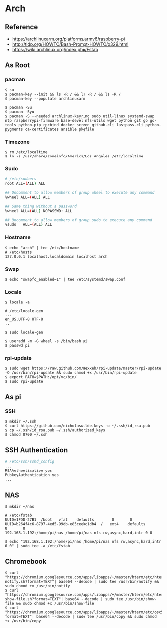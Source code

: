 # Arch

## Reference

* https://archlinuxarm.org/platforms/armv6/raspberry-pi
* http://tldp.org/HOWTO/Bash-Prompt-HOWTO/x329.html
* https://wiki.archlinux.org/index.php/Fstab

## As Root

### pacman

```shell
$ su
$ pacman-key --init && ls -R / && ls -R / && ls -R /
$ pacman-key --populate archlinuxarm

$ pacman -Su
$ pacman -Syu
$ pacman -S --needed archlinux-keyring sudo util-linux systemd-swap ntp raspberrypi-firmware base-devel nfs-utils wget python git go go-tools python-pip rpcbind docker screen github-cli lastpass-cli python-pygments ca-certificates ansible pkgfile
```

### Timezone

```shell
$ rm /etc/localtime
$ ln -s /usr/share/zoneinfo/America/Los_Angeles /etc/localtime
```

### Sudo

```bash
# /etc/sudoers
root ALL=(ALL) ALL

## Uncomment to allow members of group wheel to execute any command
%wheel ALL=(ALL) ALL

## Same thing without a password
%wheel ALL=(ALL) NOPASSWD: ALL

## Uncomment to allow members of group sudo to execute any command
%sudo   ALL=(ALL) ALL
```

### Hostname
```shell
$ echo "arch" | tee /etc/hostname
# /etc/hosts
127.0.0.1 localhost.localdomain localhost arch
```

### Swap
```shell
$ echo "swapfc_enabled=1" | tee /etc/systemd/swap.conf
```

### Locale
```shell
$ locale -a
```
```shell
# /etc/locale.gen
...
en_US.UTF-8 UTF-8
..
```
```shell
$ sudo locale-gen
```

```shell
$ useradd -m -G wheel -s /bin/bash pi
$ passwd pi
```

### rpi-update
```shell
$ sudo wget https://raw.github.com/Hexxeh/rpi-update/master/rpi-update -O /usr/bin/rpi-update && sudo chmod +x /usr/bin/rpi-update
$ export PATH=$PATH:/opt/vc/bin/
$ sudo rpi-update
```

## As pi

### SSH

```shell
$ mkdir ~/.ssh
$ curl https://github.com/nicholaswilde.keys -o ~/.ssh/id_rsa.pub
$ cp ~/.ssh/id_rsa.pub ~/.ssh/authorized_keys
$ chmod 0700 ~/.ssh
```

## SSH Authentication

```bash
# /etc/ssh/sshd_config
...
RSAAuthentication yes
PubkeyAuthentication yes
...
```

## NAS
```shell
$ mkdir ~/nas
```

```shell
# /etc/fstab
UUID=1FDD-27B1  /boot   vfat    defaults        0       0
UUID=b264f4c6-8797-4ed5-99db-e85ceebc1db4  /   ext4    defaults        0       0
192.168.1.192:/home/pi/nas /home/pi/nas nfs rw,async,hard,intr 0 0
```

```shell
$ echo "192.168.1.192:/home/pi/nas /home/pi/nas nfs rw,async,hard,intr 0 0" | sudo tee -a /etc/fstab
```

## Chromebook

```shell
$ curl "https://chromium.googlesource.com/apps/libapps/+/master/hterm/etc/hterm-notify.sh?format=TEXT"| base64 --decode | sudo tee /usr/bin/notify && sudo chmod +x /usr/bin/notify
$ curl "https://chromium.googlesource.com/apps/libapps/+/master/hterm/etc/hterm-show-file.sh?format=TEXT"| base64 --decode | sudo tee /usr/bin/show-file && sudo chmod +x /usr/bin/show-file
$ curl "https://chromium.googlesource.com/apps/libapps/+/master/hterm/etc/osc52.sh?format=TEXT"| base64 --decode | sudo tee /usr/bin/copy && sudo chmod +x /usr/bin/copy
```
